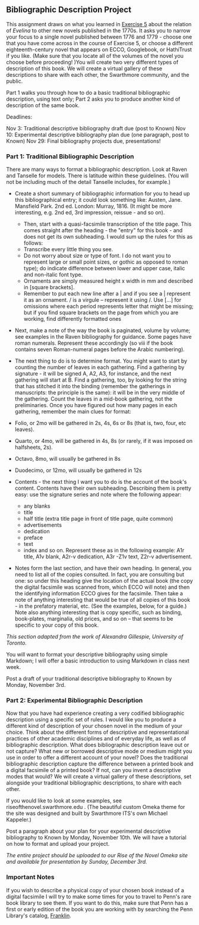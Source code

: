 ## Bibliographic Description Project

This assignment draws on what you learned in [Exercise 5](https://github.com/rbuurma/rise-2015/blob/master/Rise_assignment_5.md) about the relation of *Evelina* to other new novels published in the 1770s. It asks you to narrow your focus to a single novel published between 1776 and 1779 - choose one that you have come across in the course of Exercise 5, or choose a different eighteenth-century novel that appears on ECCO, Googlebook, or HathiTrust if you like. (Make sure that you locate all of the volumes of the novel you choose before proceeding! )You will create two very different types of description of this book.  We will create a virtual gallery of these descriptions to share with each other, the Swarthmore community, and the public.

Part 1 walks you through how to do a basic traditional bibliographic description, using text only; Part 2 asks you to produce another kind of description of the same book.

Deadlines:

Nov 3: Traditional descriptive bibliography draft due (post to Known)
Nov 10: Experimental descriptive bibliography plan due (one paragraph, post to Known)
Nov 29: Final bibliography projects due, presentations!

### Part 1: Traditional Bibliographic Description

There are many ways to format a bibliographic description.  Look at Raven and Tanselle for models. There is latitude within these guidelines. (You will not be including much of the detail Tanselle includes, for example.)

+ Create a short summary of bibliographic information for you to head up this bibliographical entry; it could look something like:
Austen, Jane. Mansfield Park. 2nd ed. London: Murray, 1816. (It might be more interesting, e.g. 2nd ed, 3rd impression, reissue - and so on).
    + Then, start with a quasi-facsimile transcription of the title page. This comes straight after the heading - the "entry" for this book - and does not get its own subheading. I would sum up the rules for this as follows:
	+ Transcribe every little thing you see.
	+ Do not worry about size or type of font. I do not want you to represent large or small point sizes, or gothic as opposed to roman type); do indicate difference between lower and upper case, italic and non-italic font type.
	+ Ornaments are simply measured height x width in mm and described in [square brackets].
	+ Remember to put each new line after a | and if you see a | represent it as an ornament. / is a virgule – represent it using /. Use [...] for omissions where each period represents letter that might be missing; but if you find square brackets on the page from which you are working, find differently formatted ones
+ Next, make a note of the way the book is paginated, volume by volume; see examples in the Raven bibliography for guidance. Some pages have roman numerals. Represent these accordingly (so viii if the book contains seven Roman-numeral pages before the Arabic numbering).
+ The next thing to do is to determine format. You might want to start by counting the number of leaves in each gathering. Find a gathering by signature - it will be signed A, A2, A3, for instance, and the next gathering will start at B. Find a gathering, too, by looking for the string that has stitched it into the binding (remember the gatherings in manuscripts: the principle is the same): it will be in the very middle of the gathering.  Count the leaves in a mid-book gathering, not the preliminaries.
Once you have figured out how many pages in each gathering, remember the main clues for format:
+ Folio, or 2mo will be gathered in 2s, 4s, 6s or 8s (that is, two, four, etc leaves).
+ Quarto, or 4mo,  will be gathered in 4s, 8s (or rarely, if it was imposed on halfsheets, 2s).
+ Octavo, 8mo, will usually be gathered in 8s
+ Duodecimo, or 12mo,  will usually be gathered in 12s

+ Contents - the next thing I want you to do is the account of the book's content. Contents have their own subheading. Describing them is pretty easy: use the signature series and note where the following appear:
	+ any blanks
	+ title
	+ half title (extra title page in front of title page, quite common)
	+ advertisements
	+ dedication
	+ preface
	+ text
	+ index
and so on. Represent these as in the following example: A1r title, A1v blank, A2r-v dedication, A3r -Z1v text, Z2r-v advertisement.

+ Notes form the last section, and have their own heading. In general, you need to list all of the copies consulted. In fact, you are consulting but one: so under this heading give the location of the actual book (the copy the digital facsimile was scanned from, which ECCO will note) and then the identifying information ECCO gives for the facsimile. Then take a note of anything interesting that would be true of all copies of this book - in the prefatory material, etc. (See the examples, below, for a guide.) Note also anything interesting that is copy specific, such as binding, book-plates, marginalia, old prices, and so on – that seems to be specific to your copy of this book.

*This section adapted from the work of Alexandra Gillespie, University of Toronto.*

You will want to format your descriptive bibliography using simple Markdown; I will offer a basic introduction to using Markdown in class next week.

Post a draft of your traditional descriptive bibliography to Known by Monday, November 3rd.

### Part 2: Experimental Bibliographic Description

Now that you have had experience creating a very codified bibliographic description using a specific set of rules. I would like you to produce a different kind of description of your chosen novel in the medium of your choice. Think about the different forms of descriptive and representational practices of other academic disciplines and of everyday life, as well as of bibliographic description. What does bibliographic description leave out or not capture? What new or borrowed descriptive mode or medium might you use in order to offer a different account of your novel?  Does the traditional bibliographic description capture the difference between a printed book and a digital facsimile of a printed book? If not, can you invent a descriptive modes that would? We will create a virtual gallery of these descriptions, set alongside your traditional bibliographic descriptions, to share with each other.

If you would like to look at some examples, see riseofthenovel.swarthmore.edu . (The beautiful custom Omeka theme for the site was designed and built by Swarthmore ITS's own Michael Kappeler.)

Post a paragraph about your plan for your experimental descriptive bibliography to Known by Monday, November 10th. We will have a tutorial on how to format and upload your project.

*The entire project should be uploaded to our Rise of the Novel Omeka site and available for presentation by Sunday, December 3rd.*

### Important Notes

If you wish to describe a physical copy of your chosen book instead of a digital facsimile I will try to make some times for you to travel to Penn's rare book library to see them. If you want to do this, make sure that Penn has a first or early edition of the book you are working with by searching the Penn Library's catalog, [Franklin](http://franklin.library.upenn.edu/).
